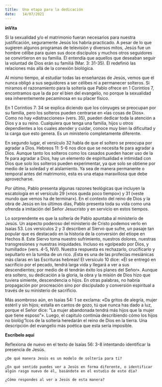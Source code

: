 ```yaml
---
title:  Una etapa para la dedicación
date:   14/07/2021
---
```


**inVita**

Si la sexualidad y/o el matrimonio fueran necesarios para nuestra justificación, seguramente Jesús los habría practicado. A pesar de lo que sugieren algunos programas de televisión y diversos mitos, Jesús fue un hombre célibe para quien sus doce discípulos y muchos otros seguidores se convirtieron en su familia. Él entendía que aquellos que deseaban seguir la voluntad de Dios erán su familiá (Mar. 3: 31-35). Él redefinió las relaciones más allá de la conexión biológica.

Al mismo tiempo, al estudiar todas las enseñanzas de Jesús, vemos que él nunca obligó a sus seguidores a ser célibes ni a permanecer solteros. Si miramos el razonamiento para la soltería que Pablo ofrece en 1 Corintios 7, encontramos que la da por el bien del evangelio, no porque la sexualidad sea inherentemente pecaminosa en su placer físico.

En 1 Corintios 7: 34 se explica diciendo que los cónyuges se preocupan por su familia, pero los solteros pueden centrarse en «las cosas de Dios». Como no hay «distracciones» (vers. 35), pueden dedicar toda la atención a Dios y a su reino. Cualquiera que tenga una familia, hijos u otros dependientes a los cuales atender y cuidar, conoce muy bien la dificultad y la carga que esto genera. Es un ministerio completamente diferente.

En segundo lugar, el versículo 32 habla de que el soltero se preocupa por agradar a Dios. Hebreos 11: 5-6 nos dice que se necesita fe para agradar a Dios. Aunque tanto los solteros como los casados pueden hacer uso de la fe para agradar a Dios, hay un elemento de espiritualidad e intimidad con Dios que solo los solteros pueden experimentar, ya que solo se obtiene por medio de la soledad y el aislamiento. Ya sea de manera permanente o temporal antes del matrimonio, esta es una etapa maravillosa que debe aprovecharse.

Por último, Pablo presenta algunas razones teológicas que incluyen la escatología en el versículo 29 («nos queda poco tiempo») y 31 («este mundo que vemos ha de terminar»). En el contexto del reino de Dios y la obra de Jesús en los últimos días, Pablo presenta toda su vida como una ofrenda a imitación del Señor Jesucristo y en servicio en estos tiempos.

Lo sorprendente es que la soltería de Pablo apuntaba al ministerio de Jesús. Un aspecto poderoso del ministerio de Cristo podemos verlo en Isaías 53. Los versículos 2 y 3 describen al Siervo que sufre, un pasaje tan popular que es destacado en la historia de la conversión del etíope en Hechos 8. Este Siervo toma nuestro sufrimiento, nuestros dolores, nuestras transgresiones y nuestras iniquidades. Incluso es «golpeado por Dios, y humillado» (vers. 4-5, NVI). Nuestra respuesta es rechazarlo, crucificarlo y sepultarlo en la tumba de un rico. ¡Esta es una de las profecías mesiánicas más claras en las Escrituras hebreas! El versículo 10 dice: «Él se entregó en sacrificio por el pecado, tendrá larga vida y llegará a ver a sus descendientes; por medio de él tendrán éxito los planes del Señor». Aunque era soltero, su dedicación a la gloria, la obra y la misión de Dios hizo que tuviera simiente, descendencia o hijos. En otras palabras, no habría propagación por procreación sino por discipulado y conversión espiritual a través de su ministerio de sacrificio.

Más asombroso aún, en Isaias 54: 1 se exclama: «Da gritos de alegría, mujer estéril y sin hijos; estalla en cantos de gozo, tú que nunca has dado a luz, porque el Señor dice: "La mujer abandonada tendrá más hijos que la mujer que tiene esposo"». Luego, el capitulo continúa describiendo cómo los hijos no biológ'1cos de la soltería heredarán el reino de Dios en la tierra. Una descripción del evangelio más poética que esta sería imposible.

**Escríbelo aquí**

Reflexiona de nuevo en el texto de lsaías 56: 3-8 intentando identificar la presencia de Jesús.

`¿De qué manera Jesús es un modelo de soltería para ti?`

`¿En qué sentido puedes ver a Jesús en forma diferente, o identificar algún rasgo nuevo de él, basándote en el estudio de este día?`

`¿Cómo respondes al ver a Jesús de esta manera?`
